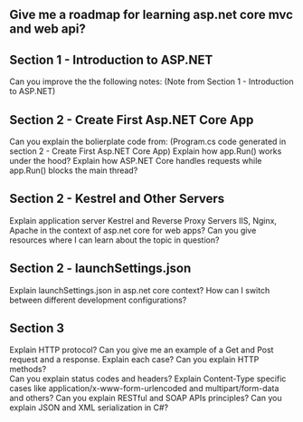 ## Give me a roadmap for learning asp.net core mvc and web api?

## Section 1 - Introduction to ASP.NET
Can you improve the the following notes: (Note from Section 1 - Introduction to ASP.NET)

## Section 2 - Create First Asp.NET Core App
Can you explain the bolierplate code from: (Program.cs code generated in section 2 - Create First Asp.NET Core App)
Explain how app.Run() works under the hood?
Explain how ASP.NET Core handles requests while app.Run() blocks the main thread?

## Section 2 - Kestrel and Other Servers
Explain application server Kestrel and Reverse Proxy Servers IIS, Nginx, Apache in the context of asp.net core for web apps?
Can you give resources where I can learn about the topic in question? 

## Section 2 - launchSettings.json
Explain launchSettings.json in asp.net core context?
How can I switch between different development configurations?

## Section 3
Explain HTTP protocol? 
Can you give me an example of a Get and Post request and a response. Explain each case?
Can you explain HTTP methods?                              
Can you explain status codes and headers?
Explain Content-Type specific cases like  application/x-www-form-urlencoded and multipart/form-data and others?
Can you explain RESTful and SOAP APIs principles?
Can you explain JSON and XML serialization in C#?
